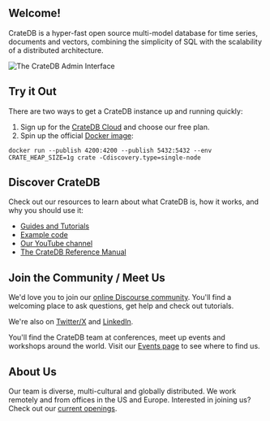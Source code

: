 ## Welcome!

CrateDB is a hyper-fast open source multi-model database for time series, documents and vectors, combining the simplicity of SQL with the scalability of a distributed architecture.

![The CrateDB Admin Interface](/crate/.github/profile/crate-admin.gif)

## Try it Out

There are two ways to get a CrateDB instance up and running quickly:

1. Sign up for the [CrateDB Cloud](https://console.cratedb.cloud/) and choose our free plan.
1. Spin up the official [Docker image](https://hub.docker.com/r/crate/crate/):

```
docker run --publish 4200:4200 --publish 5432:5432 --env CRATE_HEAP_SIZE=1g crate -Cdiscovery.type=single-node
```

## Discover CrateDB

Check out our resources to learn about what CrateDB is, how it works, and why you should use it:

* [Guides and Tutorials](https://cratedb.com/docs/guide/)
* [Example code](https://github.com/crate/cratedb-examples)
* [Our YouTube channel](https://www.youtube.com/@CrateDB)
* [The CrateDB Reference Manual](https://cratedb.com/docs/crate/reference/en/latest/)

## Join the Community / Meet Us

We'd love you to join our [online Discourse community](https://community.cratedb.com/). You'll find a welcoming place to ask questions, get help and check out tutorials.  

We're also on [Twitter/X](https://twitter.com/cratedb) and [LinkedIn](https://www.linkedin.com/company/crateio/posts/?feedView=all).

You'll find the CrateDB team at conferences, meet up events and workshops around the world.  Visit our [Events page](https://cratedb.com/event) to see where to find us.


## About Us

Our team is diverse, multi-cultural and globally distributed.  We work remotely and from offices in the US and Europe. Interested in joining us?  Check out our [current openings](https://cratedb.com/company/career).
